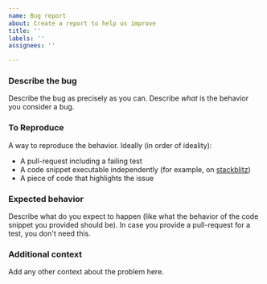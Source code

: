 ```yaml
---
name: Bug report
about: Create a report to help us improve
title: ''
labels: ''
assignees: ''

---
```


### Describe the bug
Describe the bug as precisely as you can. Describe _what_ is the behavior you consider a bug.

### To Reproduce
A way to reproduce the behavior. Ideally (in order of ideality):
- A pull-request including a failing test
- A code snippet executable independently (for example, on [stackblitz](https://stackblitz.com))
- A piece of code that highlights the issue

### Expected behavior
Describe what do you expect to happen (like what the behavior of the code snippet you provided
should be). In case you provide a pull-request for a test, you don't need this.

### Additional context
Add any other context about the problem here.
